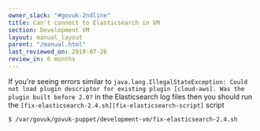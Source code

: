 ```yaml
---
owner_slack: "#govuk-2ndline"
title: Can't connect to Elasticsearch in VM
section: Development VM
layout: manual_layout
parent: "/manual.html"
last_reviewed_on: 2018-07-26
review_in: 6 months
---
```


If you're seeing errors similar to `java.lang.IllegalStateException: Could not load plugin descriptor for existing plugin [cloud-aws]. Was the plugin built before 2.0?` in the Elasticsearch log files then you should run the `[fix-elasticsearch-2.4.sh][fix-elasticsearch-script]` script

```shell
$ /var/govuk/govuk-puppet/development-vm/fix-elasticsearch-2.4.sh
```

[fix-elasticsearch-script]: https://github.com/alphagov/govuk-puppet/blob/master/development-vm/fix-elasticsearch-2.4.sh
